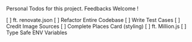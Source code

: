 Personal Todos for this project. Feedbacks Welcome !

[ ] ft. renovate.json
[ ] Refactor Entire Codebase
[ ] Write Test Cases
[ ] Credit Image Sources
[ ] Complete Places Card (styling)
[ ] ft. Million.js
[ ] Type Safe ENV Variables